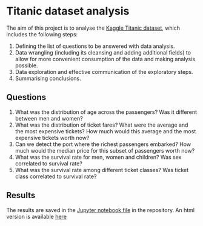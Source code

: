 # Titanic dataset analysis 

The aim of this project is to analyse the [Kaggle Titanic dataset](https://www.kaggle.com/c/titanic/data), which includes the following steps: 

1. Defining the list of questions to be answered with data analysis.
2. Data wrangling (including its cleansing and adding additional fields) to allow for more convenient consumption of the data and making analysis possible.
3. Data exploration and effective communication of the exploratory steps.
4. Summarising conclusions.

## Questions
1. What was the distribution of age across the passengers? Was it different between men and women?
2. What was the distribution of ticket fares? What were the average and the most expensive tickets? How much would this average and the most expensive tickets worth now?
3. Can we detect the port where the richest passengers embarked? How much would the median price for this subset of passengers worth now?
4. What was the survival rate for men, women and children? Was sex correlated to survival rate?
5. What was the survival rate among different ticket classes? Was ticket class correlated to survival rate?

## Results
The results are saved in the [Jupyter notebook file](Titanic_Dataset.ipynb) in the repository. An html version is available [here](Titanic_Dataset.html)
